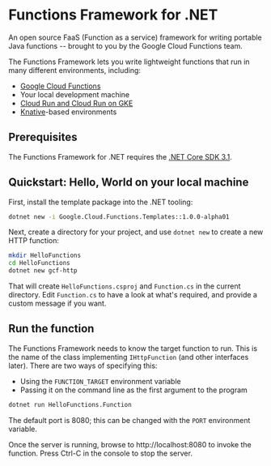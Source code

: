 # Functions Framework for .NET

An open source FaaS (Function as a service) framework for writing portable
Java functions -- brought to you by the Google Cloud Functions team.

The Functions Framework lets you write lightweight functions that run in many
different environments, including:

*   [Google Cloud Functions](https://cloud.google.com/functions/)
*   Your local development machine
*   [Cloud Run and Cloud Run on GKE](https://cloud.google.com/run/)
*   [Knative](https://github.com/knative/)-based environments

## Prerequisites

The Functions Framework for .NET requires the [.NET Core SDK 3.1](https://dotnet.microsoft.com/download).

## Quickstart: Hello, World on your local machine

First, install the template package into the .NET tooling:

```sh
dotnet new -i Google.Cloud.Functions.Templates::1.0.0-alpha01
```

Next, create a directory for your project, and use `dotnet new` to
create a new HTTP function:

```sh
mkdir HelloFunctions
cd HelloFunctions
dotnet new gcf-http
```

That will create `HelloFunctions.csproj` and `Function.cs` in
the current directory. Edit `Function.cs` to have a look at what's
required, and provide a custom message if you want.

## Run the function

The Functions Framework needs to know the target function to run.
This is the name of the class implementing `IHttpFunction` (and other interfaces later).
There are two ways of specifying this:

- Using the `FUNCTION_TARGET` environment variable
- Passing it on the command line as the first argument to the program

```sh
dotnet run HelloFunctions.Function
```

The default port is 8080; this can be changed with the `PORT`
environment variable.

Once the server is running, browse to http://localhost:8080 to
invoke the function. Press Ctrl-C in the console to stop the server.
